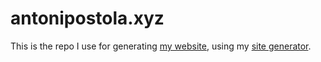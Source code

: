 # antonipostola.xyz

This is the repo I use for generating [my website](https://antonipostola.xyz), using my [site generator](https://github.com/antonipostola/site_generator).

